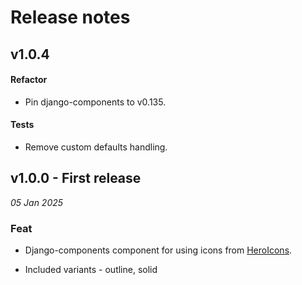 # Release notes

## v1.0.4

#### Refactor

- Pin django-components to v0.135.

#### Tests

- Remove custom defaults handling.

## v1.0.0 - First release

_05 Jan 2025_

### Feat

- Django-components component for using icons from [HeroIcons](https://heroicons.com/).

- Included variants - outline, solid
